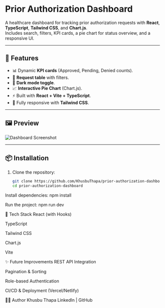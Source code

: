 # Prior Authorization Dashboard

A healthcare dashboard for tracking prior authorization requests with **React**, **TypeScript**, **Tailwind CSS**, and **Chart.js**.  
Includes search, filters, KPI cards, a pie chart for status overview, and a responsive UI.

---

## 🚀 Features
- 📊 Dynamic **KPI cards** (Approved, Pending, Denied counts).
- 🧾 **Request table** with filters.
- 🌙 **Dark mode toggle**.
- 📈 **Interactive Pie Chart** (Chart.js).
- ⚡ Built with **React + Vite + TypeScript**.
- 🎨 Fully responsive with **Tailwind CSS**.

---

## 🖼️ Preview
![Dashboard Screenshot](screenshot.png)

---

## 📦 Installation
1. Clone the repository:
   ```bash
   git clone https://github.com/KhusbuThapa/prior-authorization-dashboard.git
   cd prior-authorization-dashboard
Install dependencies:
npm install

Run the project:
npm run dev

🔧 Tech Stack
React (with Hooks)

TypeScript

Tailwind CSS

Chart.js

Vite

✨ Future Improvements
REST API Integration

Pagination & Sorting

Role-based Authentication

CI/CD & Deployment (Vercel/Netlify)

👩‍💻 Author
Khusbu Thapa
LinkedIn | GitHub





